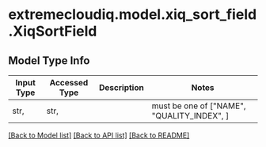 # extremecloudiq.model.xiq_sort_field.XiqSortField

## Model Type Info
Input Type | Accessed Type | Description | Notes
------------ | ------------- | ------------- | -------------
str,  | str,  |  | must be one of ["NAME", "QUALITY_INDEX", ] 

[[Back to Model list]](../../README.md#documentation-for-models) [[Back to API list]](../../README.md#documentation-for-api-endpoints) [[Back to README]](../../README.md)

